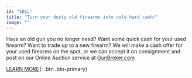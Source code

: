 ```yaml
---
id: "SELL"
title: "Turn your dusty old firearms into cold hard cash!"
image: ""
---
```

Have an old gun you no longer need? Want some quick cash for your used firearm? Want to trade up to a new firearm? We will make a cash offer for your used firearms on the spot, or we can accept it on consignment and post on our Online Auction service at [GunBroker.com](http://gunbroker.com)

[LEARN MORE](/sell){: .btn .btn-primary}